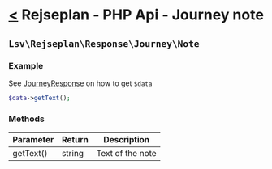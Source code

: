 [<](../../index.md) Rejseplan - PHP Api - Journey note
============================================================

## `Lsv\Rejseplan\Response\Journey\Note`

### Example

See [JourneyResponse](../JourneyResponse.md) on how to get `$data`

```php
$data->getText();
```

### Methods

| Parameter | Return | Description |
| --- | --- | --- |
| getText() | string | Text of the note |

